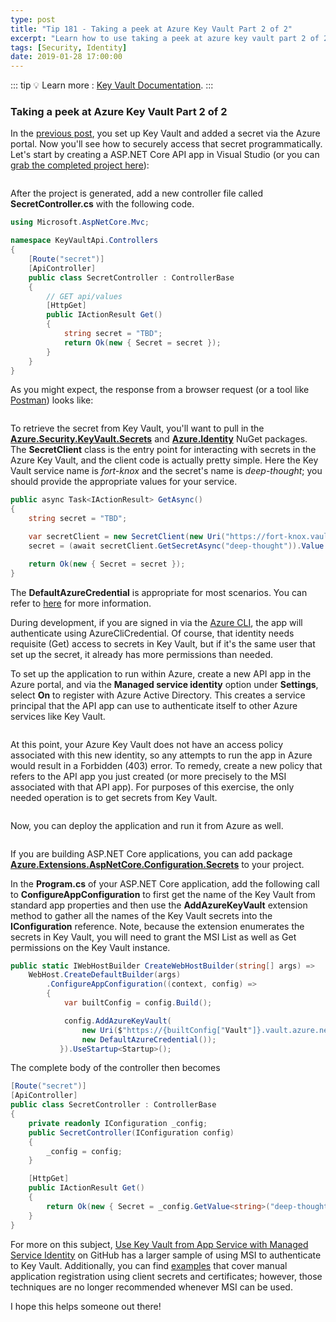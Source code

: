 ```yaml
---
type: post
title: "Tip 181 - Taking a peek at Azure Key Vault Part 2 of 2"
excerpt: "Learn how to use taking a peek at azure key vault part 2 of 2"
tags: [Security, Identity]
date: 2019-01-28 17:00:00
---
```


::: tip
:bulb: Learn more : [Key Vault Documentation](https://docs.microsoft.com/azure/key-vault?WT.mc_id=azure-azuredevtips-azureappsdev).
:::

### Taking a peek at Azure Key Vault Part 2 of 2

In the [previous post](tip180.html), you set up Key Vault and added a secret via the Azure portal. Now you'll see how to securely access that secret programmatically. Let's start by creating a ASP.NET Core API app in Visual Studio (or you can [grab the completed project here](https://github.com/mbcrump/azure-key-vault?WT.mc_id=github-azuredevtips-azureappsdev)):

<img :src="$withBase('/files/new-api-app.png')">

After the project is generated, add a new controller file called **SecretController.cs** with the following code.

```csharp
using Microsoft.AspNetCore.Mvc;

namespace KeyVaultApi.Controllers
{
    [Route("secret")]
    [ApiController]
    public class SecretController : ControllerBase
    {
        // GET api/values
        [HttpGet]
        public IActionResult Get()
        {
            string secret = "TBD";
            return Ok(new { Secret = secret });
        }
    }
}
```
As you might expect, the response from a browser request (or a tool like [Postman](https://www.getpostman.com/)) looks like:

<img :src="$withBase('/files/browser-1.png')">

To retrieve the secret from Key Vault, you'll want to pull in the [**Azure.Security.KeyVault.Secrets**](https://www.nuget.org/packages/Azure.Security.KeyVault.Secrets/) and [**Azure.Identity**](https://www.nuget.org/packages/Azure.Identity/) NuGet packages. The **SecretClient** class is the entry point for interacting with secrets in the Azure Key Vault, and the client code is actually pretty simple. Here the Key Vault service name is *fort-knox* and the secret's name is *deep-thought*; you should provide the appropriate values for your service.

```csharp
public async Task<IActionResult> GetAsync()
{
    string secret = "TBD";

    var secretClient = new SecretClient(new Uri("https://fort-knox.vault.azure.net"), new DefaultAzureCredential());
    secret = (await secretClient.GetSecretAsync("deep-thought")).Value.Value;

    return Ok(new { Secret = secret });
}
```
The **DefaultAzureCredential** is appropriate for most scenarios. You can refer to [here](https://github.com/Azure/azure-sdk-for-net/tree/master/sdk/identity/Azure.Identity#defaultazurecredential) for more information.


During development, if you are signed in via the [Azure CLI](https://docs.microsoft.com/cli/azure/?view=azure-cli-latest), the app will authenticate using AzureCliCredential. Of course, that identity needs requisite (Get) access to secrets in Key Vault, but if it's the same user that set up the secret, it already has more permissions than needed.

To set up the application to run within Azure, create a new API app in the Azure portal, and via the **Managed service identity** option under **Settings**, select **On** to register with Azure Active Directory. This creates a service principal that the API app can use to authenticate itself to other Azure services like Key Vault.

<img :src="$withBase('/files/msi.png')">

At this point, your Azure Key Vault does not have an access policy associated with this new identity, so any attempts to run the app in Azure would result in a Forbidden (403) error. To remedy, create a new policy that refers to the API app you just created (or more precisely to the MSI associated with that API app). For purposes of this exercise, the only needed operation is to get secrets from Key Vault.

<img :src="$withBase('/files/access-policy.png')">

Now, you can deploy the application and run it from Azure as well.

<img :src="$withBase('/files/browser-2.png')">

If you are building ASP.NET Core applications, you can add package [**Azure.Extensions.AspNetCore.Configuration.Secrets**](https://www.nuget.org/packages/Azure.Extensions.AspNetCore.Configuration.Secrets) to your project.

In the **Program.cs** of your ASP.NET Core application, add the following call to **ConfigureAppConfiguration** to first get the name of the Key Vault from standard app properties and then use the **AddAzureKeyVault** extension method to gather all the names of the Key Vault secrets into the **IConfiguration** reference. Note, because the extension enumerates the secrets in Key Vault, you will need to grant the MSI List as well as Get permissions on the Key Vault instance.

```csharp
public static IWebHostBuilder CreateWebHostBuilder(string[] args) =>
    WebHost.CreateDefaultBuilder(args)
        .ConfigureAppConfiguration((context, config) =>
        {
            var builtConfig = config.Build();

            config.AddAzureKeyVault(
                new Uri($"https://{builtConfig["Vault"]}.vault.azure.net/"),
                new DefaultAzureCredential());
           }).UseStartup<Startup>();
```
The complete body of the controller then becomes

```csharp
[Route("secret")]
[ApiController]
public class SecretController : ControllerBase
{
    private readonly IConfiguration _config;
    public SecretController(IConfiguration config)
    {
        _config = config;
    }

    [HttpGet]
    public IActionResult Get()
    {
        return Ok(new { Secret = _config.GetValue<string>("deep-thought") });
    }
}
```
For more on this subject, [Use Key Vault from App Service with Managed Service Identity](https://github.com/Azure-Samples/app-service-msi-keyvault-dotnet?WT.mc_id=github-azuredevtips-azureappsdev) on GitHub has a larger sample of using MSI to authenticate to Key Vault. Additionally, you can find [examples](https://docs.microsoft.com/azure/key-vault/key-vault-use-from-web-application?WT.mc_id=docs-azuredevtips-azureappsdev) that cover manual application registration using client secrets and certificates; however, those techniques are no longer recommended whenever MSI can be used.

I hope this helps someone out there!
